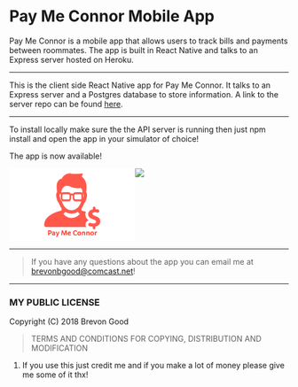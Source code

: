 # Pay Me Connor Mobile App

Pay Me Connor is a mobile app that allows users to track bills and payments between roommates. The app is built in React Native and talks to an Express server hosted on Heroku.

---

This is the client side React Native app for Pay Me Connor. It talks to an Express server and a Postgres database to store information. A link to the server repo can be found [here](https://github.com/Pleeper228/pay-me-connor-server).

---

To install locally make sure the the API server is running then just npm install and open the app in your simulator of choice!

The app is now available!

<div style="display:flex;">
  <img src="assets/pay-me-connor-icon-2.png" width="45%">
  <img src="https://media.giphy.com/media/XoywQKznL9QaQlnaY8/giphy.gif" width="45%">
</div>




---

> If you have any questions about the app you can email me at brevonbgood@comcast.net!

---

### MY PUBLIC LICENSE

Copyright (C) 2018 Brevon Good

> TERMS AND CONDITIONS FOR COPYING, DISTRIBUTION AND MODIFICATION

1. If you use this just credit me and if you make a lot of money please give me some of it thx!
